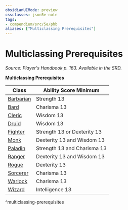 ```yaml
---
obsidianUIMode: preview
cssclasses: json5e-note
tags:
- compendium/src/5e/phb
aliases: ["Multiclassing Prerequisites"]
---
```

# Multiclassing Prerequisites
*Source: Player's Handbook p. 163. Available in the SRD.* 

**Multiclassing Prerequisites**

| Class | Ability Score Minimum |
|-------|-----------------------|
| [Barbarian](compendium/classes/barbarian.md) | Strength 13 |
| [Bard](compendium/classes/bard.md) | Charisma 13 |
| [Cleric](compendium/classes/cleric.md) | Wisdom 13 |
| [Druid](compendium/classes/druid.md) | Wisdom 13 |
| [Fighter](compendium/classes/fighter.md) | Strength 13 or Dexterity 13 |
| [Monk](compendium/classes/monk.md) | Dexterity 13 and Wisdom 13 |
| [Paladin](compendium/classes/paladin.md) | Strength 13 and Charisma 13 |
| [Ranger](compendium/classes/ranger.md) | Dexterity 13 and Wisdom 13 |
| [Rogue](compendium/classes/rogue.md) | Dexterity 13 |
| [Sorcerer](compendium/classes/sorcerer.md) | Charisma 13 |
| [Warlock](compendium/classes/warlock.md) | Charisma 13 |
| [Wizard](compendium/classes/wizard.md) | Intelligence 13 |
^multiclassing-prerequisites